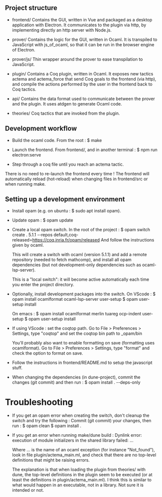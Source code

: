 ## Project structure 

- frontend/
  Contains the GUI, written in Vue and packaged as a desktop application with Electron. 
  It communicates to the plugin via http, by implementing directly an http server with Node.js.

- prover/
  Contains the logic for the GUI, written in Ocaml.
  It is transpiled to JavaScript with js_of_ocaml, so that it can be run in the browser engine of Electron.

- prover/js/
  Thin wrapper around the prover to ease transpilation to JavaScript.

- plugin/ 
  Contains a Coq plugin, written in Ocaml. 
  It exposes new tactics actema and actema_force that send Coq goals to the frontend (via http), and compile the actions performed by the user in the frontend back to Coq tactics.

- api/
  Contains the data format used to communicate between the prover and the plugin.
  It uses atdgen to generate Ocaml code.

- theories/
  Coq tactics that are invoked from the plugin.

## Development workflow

- Build the ocaml code. From the root :
  $ make

- Launch the frontend. From frontend/, and in another terminal :
  $ npm run electron:serve

- Step through a coq file until you reach an actema tactic.

There is no need to re-launch the frontend every time ! 
The frontend will automatically reload (hot-reload) when changing files in frontend/src
or when running make.

## Setting up a development environment

- Install opam (e.g. on ubuntu : $ sudo apt install opam). 

- Update opam : 
  $ opam update

- Create a local opam switch. In the root of the project :
  $ opam switch create . 5.1.1 --repos default,coq-released=https://coq.inria.fr/opam/released
  And follow the instructions given by ocaml.

  This will create a switch with ocaml (version 5.1.1) and add a remote repository (needed to fetch mathcomp),
  and install all opam dependencies (but not development-only dependencies such as ocaml-lsp-server).

  This is a "local switch": it will become active automatically each time you enter the project directory.

- Optionally, install development packages into the switch. 
  On VScode : 
  $ opam install ocamlformat ocaml-lsp-server user-setup
  $ opam user-setup install

  On emacs :
  $ opam install ocamlformat merlin tuareg ocp-indent user-setup 
  $ opam user-setup install

- If using VScode : set the coqtop path. 
  Go to File > Preferences > Settings, type "coqtop" and set the coqtop bin path to _opam/bin

  You'll probably also want to enable formatting on save (formatting uses ocamlformat).
  Go to File > Preferences > Settings, type "format" and check the option to format on save.

- Follow the instructions in frontend/README.md to setup the javascript stuff.

- When changing the dependencies (in dune-project), commit the changes (git commit) and then run :
  $ opam install . --deps-only


# Troubleshooting 

- If you get an opam error when creating the switch, don't cleanup the switch and try the following :
  Commit (git commit) your changes, then run :
  $ opam clean
  $ opam install .

- If you get an error when running make/dune build :
    Dynlink error: execution of module initializers in the shared library failed: ...

  Where ... is the name of an ocaml exception (for instance "Not_found"),
  look in file plugin/actema_main.ml, and check that there are no top-level definitions that 
  might be raising errors. 

  The explanation is that when loading the plugin from theories/ with dune, the top-level definitions in 
  the plugin seem to be executed (or at least the definitions in plugin/actema_main.ml). 
  I think this is similar to what would happen in an executable, not in a library. Not sure it is intended or not.
